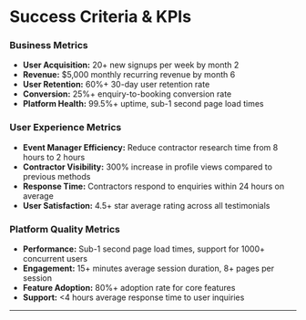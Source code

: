 # Success Criteria & KPIs

### Business Metrics

- **User Acquisition:** 20+ new signups per week by month 2
- **Revenue:** $5,000 monthly recurring revenue by month 6
- **User Retention:** 60%+ 30-day user retention rate
- **Conversion:** 25%+ enquiry-to-booking conversion rate
- **Platform Health:** 99.5%+ uptime, sub-1 second page load times

### User Experience Metrics

- **Event Manager Efficiency:** Reduce contractor research time from 8 hours to 2 hours
- **Contractor Visibility:** 300% increase in profile views compared to previous methods
- **Response Time:** Contractors respond to enquiries within 24 hours on average
- **User Satisfaction:** 4.5+ star average rating across all testimonials

### Platform Quality Metrics

- **Performance:** Sub-1 second page load times, support for 1000+ concurrent users
- **Engagement:** 15+ minutes average session duration, 8+ pages per session
- **Feature Adoption:** 80%+ adoption rate for core features
- **Support:** <4 hours average response time to user inquiries

---
